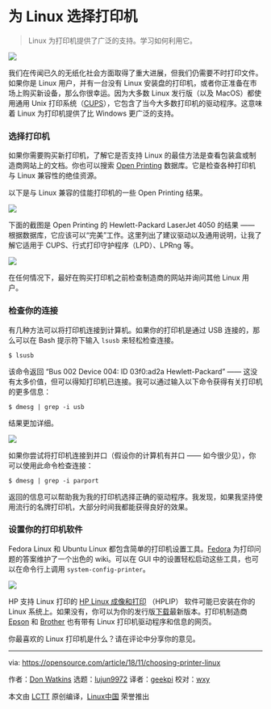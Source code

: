 为 Linux 选择打印机
======

> Linux 为打印机提供了广泛的支持。学习如何利用它。

![](https://opensource.com/sites/default/files/styles/image-full-size/public/lead-images/email_paper_envelope_document.png?itok=uPj_kouJ)

我们在传闻已久的无纸化社会方面取得了重大进展，但我们仍需要不时打印文件。如果你是 Linux 用户，并有一台没有 Linux 安装盘的打印机，或者你正准备在市场上购买新设备，那么你很幸运。因为大多数 Linux 发行版（以及 MacOS）都使用通用 Unix 打印系统（[CUPS][1]），它包含了当今大多数打印机的驱动程序。这意味着 Linux 为打印机提供了比 Windows 更广泛的支持。

### 选择打印机

如果你需要购买新打印机，了解它是否支持 Linux 的最佳方法是查看包装盒或制造商网站上的文档。你也可以搜索 [Open Printing][2] 数据库。它是检查各种打印机与 Linux 兼容性的绝佳资源。

以下是与 Linux 兼容的佳能打印机的一些 Open Printing 结果。

![](https://opensource.com/sites/default/files/uploads/linux-printer_2-openprinting.png)

下面的截图是 Open Printing 的 Hewlett-Packard LaserJet 4050 的结果 —— 根据数据库，它应该可以“完美”工作。这里列出了建议驱动以及通用说明，让我了解它适用于 CUPS、行式打印守护程序（LPD）、LPRng 等。

![](https://opensource.com/sites/default/files/uploads/linux-printer_3-hplaserjet.png)

在任何情况下，最好在购买打印机之前检查制造商的网站并询问其他 Linux 用户。

### 检查你的连接

有几种方法可以将打印机连接到计算机。如果你的打印机是通过 USB 连接的，那么可以在 Bash 提示符下输入 `lsusb` 来轻松检查连接。

```
$ lsusb
```

该命令返回 “Bus 002 Device 004: ID 03f0:ad2a Hewlett-Packard” —— 这没有太多价值，但可以得知打印机已连接。我可以通过输入以下命令获得有关打印机的更多信息：

```
$ dmesg | grep -i usb
```

结果更加详细。

![](https://opensource.com/sites/default/files/uploads/linux-printer_1-dmesg.png)

如果你尝试将打印机连接到并口（假设你的计算机有并口 —— 如今很少见），你可以使用此命令检查连接：

```
$ dmesg | grep -i parport
```

返回的信息可以帮助我为我的打印机选择正确的驱动程序。我发现，如果我坚持使用流行的名牌打印机，大部分时间我都能获得良好的效果。

### 设置你的打印机软件

Fedora Linux 和 Ubuntu Linux 都包含简单的打印机设置工具。[Fedora][3] 为打印问题的答案维护了一个出色的 wiki。可以在 GUI 中的设置轻松启动这些工具，也可以在命令行上调用 `system-config-printer`。

![](https://opensource.com/sites/default/files/uploads/linux-printer_4-printersetup.png)

HP 支持 Linux 打印的 [HP Linux 成像和打印][4] （HPLIP） 软件可能已安装在你的 Linux 系统上。如果没有，你可以为你的发行版[下载][5]最新版本。打印机制造商 [Epson][6] 和 [Brother][7] 也有带有 Linux 打印机驱动程序和信息的网页。

你最喜欢的 Linux 打印机是什么？请在评论中分享你的意见。

--------------------------------------------------------------------------------

via: https://opensource.com/article/18/11/choosing-printer-linux

作者：[Don Watkins][a]
选题：[lujun9972][b]
译者：[geekpi](https://github.com/geekpi)
校对：[wxy](https://github.com/wxy)

本文由 [LCTT](https://github.com/LCTT/TranslateProject) 原创编译，[Linux中国](https://linux.cn/) 荣誉推出

[a]: https://opensource.com/users/don-watkins
[b]: https://github.com/lujun9972
[1]: https://www.cups.org/
[2]: http://www.openprinting.org/printers
[3]: https://fedoraproject.org/wiki/Printing
[4]: https://developers.hp.com/hp-linux-imaging-and-printing
[5]: https://developers.hp.com/hp-linux-imaging-and-printing/gethplip
[6]: https://epson.com/Support/wa00821
[7]: https://support.brother.com/g/s/id/linux/en/index.html?c=us_ot&lang=en&comple=on&redirect=on
